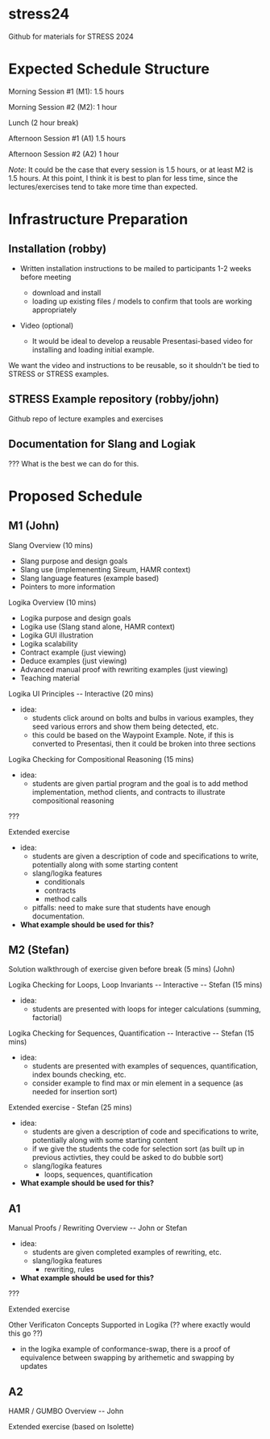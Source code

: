 # stress24
Github for materials for STRESS 2024 

# Expected Schedule Structure

Morning Session #1 (M1): 1.5 hours

Morning Session #2 (M2): 1 hour

Lunch (2 hour break)

Afternoon Session #1 (A1) 1.5 hours

Afternoon Session #2 (A2) 1 hour

*Note*: It could be the case that every session is 1.5 hours, or at least M2 is 1.5 hours.   At this point, I think it is best to plan for less time, since the lectures/exercises tend to take more time than expected.

# Infrastructure Preparation

## Installation (robby)

* Written installation instructions to be mailed to participants 1-2 weeks before meeting
  - download and install
  - loading up existing files / models to confirm that tools are working appropriately

* Video (optional)
  - It would be ideal to develop a reusable Presentasi-based video for installing and loading initial example.  
  
We want the video and instructions to be reusable, so it shouldn't be tied to STRESS or STRESS examples.

## STRESS Example repository (robby/john)

Github repo of lecture examples and exercises

## Documentation for Slang and Logiak

??? What is the best we can do for this.

# Proposed Schedule

## M1 (John)

Slang Overview (10 mins) 
  * Slang purpose and design goals
  * Slang use (implemenenting Sireum, HAMR context)
  * Slang language features (example based)
  * Pointers to more information

Logika Overview (10 mins)
  * Logika purpose and design goals
  * Logika use (Slang stand alone, HAMR context)
  * Logika GUI illustration
  * Logika scalability
  * Contract example (just viewing)
  * Deduce examples (just viewing)
  * Advanced manual proof with rewriting examples (just viewing)
  * Teaching material

Logika UI Principles -- Interactive (20 mins) 
  * idea: 
    - students click around on bolts and bulbs in various examples, they seed various errors and show them being detected, etc.
    - this could be based on the Waypoint Example.  Note, if this is converted to Presentasi, then it could be broken into three sections 
      
Logika Checking for Compositional Reasoning (15 mins) 
  * idea:
    - students are given partial program and the goal is to add method implementation, method clients, and contracts to illustrate compositional reasoning

???

Extended exercise 
  * idea:
    - students are given a description of code and specifications to write, potentially along with some starting content
    - slang/logika features
      - conditionals
      - contracts
      - method calls
    - pitfalls: need to make sure that students have enough documentation.
  * **What example should be used for this?**


## M2 (Stefan)

Solution walkthrough of exercise given before break (5 mins) (John)

Logika Checking for Loops, Loop Invariants -- Interactive -- Stefan (15 mins)
  * idea: 
    - students are presented with loops for integer calculations (summing, factorial)


Logika Checking for Sequences, Quantification -- Interactive -- Stefan (15 mins)
  * idea: 
    - students are presented with examples of sequences, quantification, index bounds checking, etc.
    - consider example to find max or min element in a sequence (as needed for insertion sort)


Extended exercise - Stefan (25 mins)
  * idea:
    - students are given a description of code and specifications to write, potentially along with some starting content
    - if we give the students the code for selection sort (as built up in previous activties, they could be asked to do bubble sort)
    - slang/logika features
      - loops, sequences, quantification
  * **What example should be used for this?**

## A1

Manual Proofs / Rewriting Overview -- John or Stefan
  * idea:
    - students are given completed examples of rewriting, etc.
    - slang/logika features
      - rewriting, rules
  * **What example should be used for this?**

???


Extended exercise

Other Verificaton Concepts Supported in Logika (?? where exactly would this go ??)
  - in the logika example of conformance-swap, there is a proof of equivalence between swapping by arithemetic and swapping by updates

## A2 

HAMR / GUMBO Overview -- John

Extended exercise (based on Isolette)














